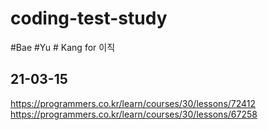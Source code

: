 # coding-test-study
#Bae #Yu # Kang for 이직

## 21-03-15
https://programmers.co.kr/learn/courses/30/lessons/72412
https://programmers.co.kr/learn/courses/30/lessons/67258